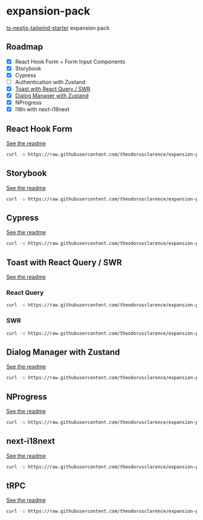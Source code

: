 # expansion-pack

[ts-nextjs-tailwind-starter](https://github.com/theodorusclarence/ts-nextjs-tailwind-starter) expansion pack

## Roadmap

- [x] React Hook Form + Form Input Components
- [x] Storybook
- [x] Cypress
- [ ] Authentication with Zustand
- [x] [Toast with React Query / SWR](https://theodorusclarence.com/blog/react-loading-state-pattern)
- [x] [Dialog Manager with Zustand](https://github.com/theodorusclarence/dialog-manager)
- [x] NProgress
- [x] I18n with next-i18next

## React Hook Form

[See the readme](https://github.com/fthozdemir/expansion-pack/blob/main/rhf/README.md)

```bash
curl -s https://raw.githubusercontent.com/theodorusclarence/expansion-pack/main/rhf/trigger.sh | bash -s
```

## Storybook

[See the readme](https://github.com/theodorusclarence/expansion-pack/blob/main/storybook/README.md)

```bash
curl -s https://raw.githubusercontent.com/theodorusclarence/expansion-pack/main/storybook/trigger.sh | bash -s
```

## Cypress

[See the readme](https://github.com/theodorusclarence/expansion-pack/blob/main/cypress/README.md)

```bash
curl -s https://raw.githubusercontent.com/theodorusclarence/expansion-pack/main/cypress/trigger.sh | bash -s
```

## Toast with React Query / SWR

[See the readme](https://github.com/theodorusclarence/expansion-pack/blob/main/toast/README.md)

### React Query

```bash
curl -s https://raw.githubusercontent.com/theodorusclarence/expansion-pack/main/toast/trigger-rq.sh | bash -s
```

### SWR

```bash
curl -s https://raw.githubusercontent.com/theodorusclarence/expansion-pack/main/toast/trigger-swr.sh | bash -s
```

## Dialog Manager with Zustand

[See the readme](https://github.com/theodorusclarence/expansion-pack/blob/main/dialog-zustand/README.md)

```bash
curl -s https://raw.githubusercontent.com/theodorusclarence/expansion-pack/main/dialog-zustand/trigger.sh | bash -s
```

## NProgress

[See the readme](https://github.com/theodorusclarence/expansion-pack/blob/main/nprogress/README.md)

```bash
curl -s https://raw.githubusercontent.com/theodorusclarence/expansion-pack/main/nprogress/trigger.sh | bash -s
```

## next-i18next

[See the readme](https://github.com/theodorusclarence/expansion-pack/blob/main/next-i18next/README.md)

```bash
curl -s https://raw.githubusercontent.com/theodorusclarence/expansion-pack/main/next-i18next/trigger.sh | bash -s
```


## tRPC

[See the readme](https://github.com/theodorusclarence/expansion-pack/blob/main/tRPC/README.md)

```bash
curl -s https://raw.githubusercontent.com/theodorusclarence/expansion-pack/main/tRPC/trigger.sh | bash -s
```
